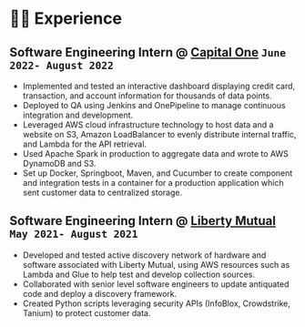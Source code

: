 # 👨‍💻 Experience
## **Software Engineering Intern** @ [Capital One](https://www.capitalone.com/tech/software-engineering/) `June 2022- August 2022`
- Implemented and tested an interactive dashboard displaying credit card, transaction,
and account information for thousands of data points.
- Deployed to QA using Jenkins and OnePipeline to manage continuous integration and development.
- Leveraged AWS cloud infrastructure technology to host data and a website on S3,
 Amazon LoadBalancer to evenly distribute internal traffic, and Lambda for the API retrieval.
- Used Apache Spark in production to aggregate data and wrote to AWS DynamoDB and S3.
- Set up Docker, Springboot, Maven, and Cucumber to create component and integration tests in a container for a
production application which sent customer data to centralized storage.
&nbsp;

## **Software Engineering Intern** @ [Liberty Mutual](https://www.libertymutual.com/)  `May 2021- August 2021`
- Developed and tested active discovery network of hardware and software associated with Liberty Mutual, using
AWS resources such as Lambda and Glue to help test and develop collection sources.
- Collaborated with senior level software engineers to update antiquated code and deploy a discovery framework.
- Created Python scripts leveraging security APIs (InfoBlox, Crowdstrike, Tanium) to protect customer data.


